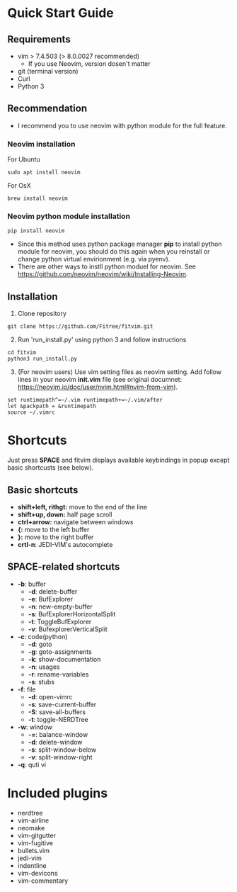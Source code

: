 # Quick Start Guide
## Requirements
* vim > 7.4.503 (> 8.0.0027 recommended)
    * If you use Neovim, version dosen't matter
* git (terminal version)
* Curl
* Python 3

## Recommendation
* I recommend you to use neovim with python module for the full feature.

### Neovim installation
For Ubuntu
~~~
sudo apt install neovim
~~~
For OsX
~~~
brew install neovim
~~~

### Neovim python module installation
~~~
pip install neovim
~~~
* Since this method uses python package manager **pip** to install python module for neovim, you should do this again when you reinstall or change python virtual envirionment (e.g. via pyenv).
* There are other ways to instll python moduel for neovim. See https://github.com/neovim/neovim/wiki/Installing-Neovim.


## Installation
1. Clone repository
~~~
git clone https://github.com/Fitree/fitvim.git
~~~

2. Run 'run_install.py' using python 3 and follow instructions
~~~
cd fitvim
python3 run_install.py
~~~

3. (For neovim users) Use vim setting files as neovim setting.
Add follow lines in your neovim **init.vim** file (see original documnet: https://neovim.io/doc/user/nvim.html#nvim-from-vim).
~~~
set runtimepath^=~/.vim runtimepath+=~/.vim/after
let &packpath = &runtimepath
source ~/.vimrc
~~~

# Shortcuts
Just press **SPACE** and fitvim displays available keybindings in popup except basic shortcusts (see below).
## Basic shortcuts
* **shift+left, rithgt:** move to the end of the line
* **shift+up, down:** half page scroll
* **ctrl+arrow:** navigate between windows
* **{:** move to the left buffer
* **}:** move to the right buffer
* **crtl-n**: JEDI-VIM's autocomplete
## SPACE-related shortcuts
* **<SPC>-b**: buffer
   * **-d**: delete-buffer
   * **-e**: BufExplorer
   * **-n**: new-empty-buffer
   * **-s**: BufExplorerHorizontalSplit
   * **-t**: ToggleBufExplorer
   * **-v**: BufexplorerVerticalSplit
* **<SPC>-c**: code(python)
   * **-d**: goto
   * **-g**: goto-assignments
   * **-k**: show-documentation
   * **-n**: usages
   * **-r**: rename-variables
   * **-s**: stubs
* **<SPC>-f**: file
   * **-d**: open-vimrc
   * **-s**: save-current-buffer
   * **-S**: save-all-buffers
   * **-t**: toggle-NERDTree
* **<SPC>-w**: window
   * **-=**: balance-window
   * **-d**: delete-window
   * **-s**: split-window-below
   * **-v**: split-window-right
* **<SPC>-q**: quti vi

# Included plugins
* nerdtree
* vim-airline
* neomake
* vim-gitgutter
* vim-fugitive
* bullets.vim
* jedi-vim
* indentline
* vim-devicons
* vim-commentary
